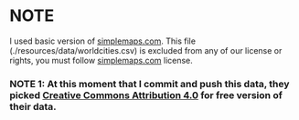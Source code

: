 # NOTE
I used basic version of [simplemaps.com](https://simplemaps.com/data/world-cities). This file (./resources/data/worldcities.csv) is excluded from any of our license or rights, you must follow [simplemaps.com](https://simplemaps.com/data/world-cities) license.

### NOTE 1: At this moment that I commit and push this data, they picked [Creative Commons Attribution 4.0](https://creativecommons.org/licenses/by/4.0/) for free version of their data.